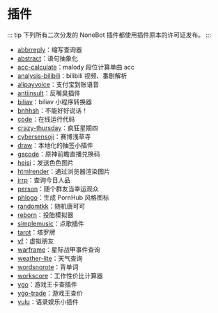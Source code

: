 # 插件

::: tip
下列所有二次分发的 NoneBot 插件都使用插件原本的许可证发布。
:::

- [abbrreply](https://github.com/anlen123/nonebot_plugin_abbrreply)：缩写查询器
- [abstract](https://github.com/CherryCherries/nonebot-plugin-abstract)：语句抽象化
- [acc-calculate](https://github.com/ohdmire/nonebot-plugin-acc-calculate)：malody 段位计算单曲 acc
- [analysis-bilibili](https://github.com/mengshouer/nonebot_plugin_analysis_bilibili)：bilibili 视频、番剧解析
- [alipayvoice](https://github.com/A-kirami/nonebot-plugin-alipayvoice)：支付宝到账语音
- [antiinsult](https://github.com/tkgs0/nonebot-plugin-antiinsult)：反嘴臭插件
- [biliav](https://github.com/knva/nonebot_plugin_biliav)：biliav 小程序转换器
- [bnhhsh](https://github.com/lgc2333/nonebot-plugin-bnhhsh)：不能好好说话！
- [code](https://github.com/yzyyz1387/nonebot_plugin_code)：在线运行代码
- [crazy-thursday](https://github.com/MinatoAquaCrews/nonebot_plugin_crazy_thursday)：疯狂星期四
- [cybersensoji](https://github.com/Raidenneox/nonebot_plugin_CyberSensoji)：赛博浅草寺
- [draw](https://github.com/bingganhe123/nonebot_plugin_draw)：本地化的抽签小插件
- [gscode](https://github.com/monsterxcn/nonebot-plugin-gscode)：原神前瞻直播兑换码
- [heisi](https://github.com/yzyyz1387/nonebot_plugin_heisi)：发送色色图片
- [htmlrender](https://github.com/kexue-z/nonebot-plugin-htmlrender)：通过浏览器渲染图片
- [jrrp](https://github.com/SkyDynamic/nonebot_plugin_jrrp)：查询今日人品
- [person](https://github.com/jcjrobert/nonebot-plugin-person)：随个群友当幸运观众
- [phlogo](https://github.com/kexue-z/nonebot-plugin-phlogo)：生成 PornHub 风格图标
- [randomtkk](https://github.com/MinatoAquaCrews/nonebot_plugin_randomtkk)：随机唐可可
- [reborn](https://github.com/Aziteee/nonebot_plugin_reborn)：投胎模拟器
- [simplemusic](https://github.com/noneplugin/nonebot-plugin-simplemusic)：点歌插件
- [tarot](https://github.com/MinatoAquaCrews/nonebot_plugin_tarot)：塔罗牌
- [vf](https://github.com/snowyfirefly/VirtualFriends)：虚拟朋友
- [warframe](https://github.com/17TheWord/nonebot-plugin-warframe)：星际战甲事件查询
- [weather-lite](https://github.com/zjkwdy/nonebot_plugin_weather_lite)：天气查询
- [wordsnorote](https://github.com/GC-ZF/nonebot_plugin_wordsnorote)：背单词
- [workscore](https://github.com/yzyyz1387/nonebot_plugin_workscore)：工作性价比计算器
- [ygo](https://github.com/anlen123/nonebot_plugin_ygo)：游戏王卡查插件
- [ygo-trade](https://github.com/Kaguyaya/nonebot_plugin_ygo_trade)：游戏王查价
- [yulu](https://github.com/bingqiu456/nonebot-plugin-yulu)：语录娱乐小插件
